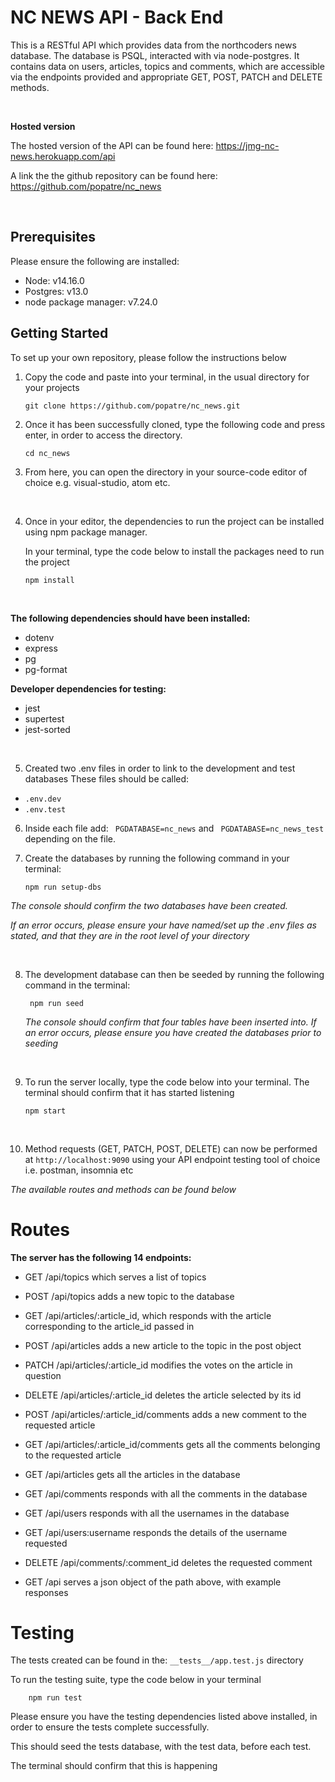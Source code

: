 # <h1> NC NEWS API - Back End </h1>

This is a RESTful API which provides data from the northcoders news database. The database is PSQL, interacted with via node-postgres.
It contains data on users, articles, topics and comments, which are accessible via the endpoints provided and appropriate GET, POST, PATCH and DELETE methods.

<br>

**Hosted version**

The hosted version of the API can be found here: <https://jmg-nc-news.herokuapp.com/api>
<br>

A link the the github repository can be found here: <https://github.com/popatre/nc_news>

<br>

## Prerequisites

Please ensure the following are installed:

-   Node: v14.16.0
-   Postgres: v13.0
-   node package manager: v7.24.0

## Getting Started

To set up your own repository, please follow the instructions below

1.  Copy the code and paste into your terminal, in the usual directory for your projects

        git clone https://github.com/popatre/nc_news.git

2.  Once it has been successfully cloned, type the following code and press enter, in order to access the directory.

        cd nc_news

3.  From here, you can open the directory in your source-code editor of choice e.g. visual-studio, atom etc.

<br>

4.  Once in your editor, the dependencies to run the project can be installed using npm package manager.

    In your terminal, type the code below to install the packages need to run the project

        npm install

<br>

**The following dependencies should have been installed:**

-   dotenv
-   express
-   pg
-   pg-format

**Developer dependencies for testing:**

-   jest
-   supertest
-   jest-sorted

<br>

5. Created two .env files in order to link to the development and test databases
   These files should be called:

-   `.env.dev`
-   `.env.test`

6.  Inside each file add: ` PGDATABASE=nc_news` and ` PGDATABASE=nc_news_test` depending on the file.

7.  Create the databases by running the following command in your terminal:

        npm run setup-dbs

_The console should confirm the two databases have been created._

_If an error occurs, please ensure your have named/set up the .env files as stated, and that they are in the root level of your directory_

<br>

8.  The development database can then be seeded by running the following command in the terminal:

         npm run seed

    _The console should confirm that four tables have been inserted into. If an error occurs, please ensure you have created the databases prior to seeding_

 <br>

9.  To run the server locally, type the code below into your terminal. The terminal should confirm that it has started listening

        npm start

<br>

10. Method requests (GET, PATCH, POST, DELETE) can now be performed at `http://localhost:9090` using your API endpoint testing tool of choice i.e. postman, insomnia etc

_The available routes and methods can be found below_

# Routes

**The server has the following 14 endpoints:**

-   GET /api/topics which serves a list of topics

-   POST /api/topics adds a new topic to the database

-   GET /api/articles/:article_id, which responds with the article corresponding to the article_id passed in

-   POST /api/articles adds a new article to the topic in the post object

-   PATCH /api/articles/:article_id modifies the votes on the article in question

-   DELETE /api/articles/:article_id deletes the article selected by its id

-   POST /api/articles/:article_id/comments adds a new comment to the requested article

-   GET /api/articles/:article_id/comments gets all the comments belonging to the requested article

-   GET /api/articles gets all the articles in the database

-   GET /api/comments responds with all the comments in the database

-   GET /api/users responds with all the usernames in the database

-   GET /api/users:username responds the details of the username requested

-   DELETE /api/comments/:comment_id deletes the requested comment

-   GET /api serves a json object of the path above, with example responses

# Testing

The tests created can be found in the: `__tests__/app.test.js` directory

To run the testing suite, type the code below in your terminal

        npm run test

Please ensure you have the testing dependencies listed above installed, in order to ensure the tests complete successfully.

This should seed the tests database, with the test data, before each test.

The terminal should confirm that this is happening
